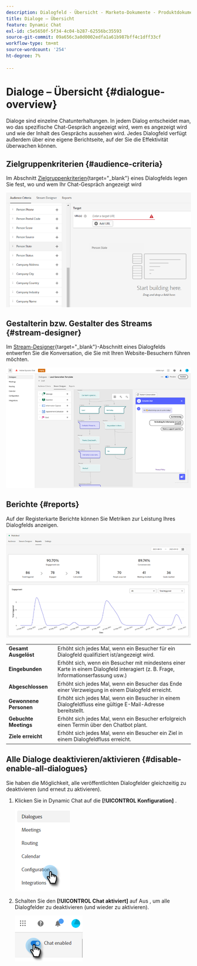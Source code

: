 ```yaml
---
description: Dialogfeld - Übersicht - Marketo-Dokumente - Produktdokumentation
title: Dialoge – Übersicht
feature: Dynamic Chat
exl-id: c5e5650f-5f34-4c04-b287-62556bc35593
source-git-commit: 09a656c3a0d0002edfa1a61b987bff4c1dff33cf
workflow-type: tm+mt
source-wordcount: '254'
ht-degree: 7%

---
```


# Dialoge – Übersicht {#dialogue-overview}

Dialoge sind einzelne Chatunterhaltungen. In jedem Dialog entscheidet man, wo das spezifische Chat-Gespräch angezeigt wird, wem es angezeigt wird und wie der Inhalt des Gesprächs aussehen wird. Jedes Dialogfeld verfügt außerdem über eine eigene Berichtseite, auf der Sie die Effektivität überwachen können.

## Zielgruppenkriterien {#audience-criteria}

Im Abschnitt [Zielgruppenkriterien](/help/marketo/product-docs/demand-generation/dynamic-chat/automated-chat/audience-criteria.md){target="_blank"} eines Dialogfelds legen Sie fest, wo und wem Ihr Chat-Gespräch angezeigt wird

![](assets/dialogue-overview-1.png)

## Gestalterin bzw. Gestalter des Streams {#stream-designer}

Im [Stream-Designer](/help/marketo/product-docs/demand-generation/dynamic-chat/automated-chat/stream-designer.md){target="_blank"}-Abschnitt eines Dialogfelds entwerfen Sie die Konversation, die Sie mit Ihren Website-Besuchern führen möchten.

![](assets/dialogue-overview-2.png)

## Berichte {#reports}

Auf der Registerkarte Berichte können Sie Metriken zur Leistung Ihres Dialogfelds anzeigen.

![](assets/dialogue-overview-3.png)

<table>
 <tr>
  <td><strong>Gesamt Ausgelöst</strong></td>
  <td>Erhöht sich jedes Mal, wenn ein Besucher für ein Dialogfeld qualifiziert ist/angezeigt wird.
</td>
 </tr>
 <tr>
  <td><strong>Eingebunden</strong></td>
  <td>Erhöht sich, wenn ein Besucher mit mindestens einer Karte in einem Dialogfeld interagiert (z. B. Frage, Informationserfassung usw.)</td>
 </tr>
 <tr>
  <td><strong>Abgeschlossen</strong></td>
  <td>Erhöht sich jedes Mal, wenn ein Besucher das Ende einer Verzweigung in einem Dialogfeld erreicht.</td>
 </tr>
 <tr>
  <td><strong>Gewonnene Personen</strong></td>
  <td>Erhöht sich jedes Mal, wenn ein Besucher in einem Dialogfeldfluss eine gültige E-Mail-Adresse bereitstellt.</td>
 </tr>
 <tr>
  <td><strong>Gebuchte Meetings</strong></td>
  <td>Erhöht sich jedes Mal, wenn ein Besucher erfolgreich einen Termin über den Chatbot plant.</td>
 </tr>
 <tr>
  <td><strong>Ziele erreicht</strong></td>
  <td>Erhöht sich jedes Mal, wenn ein Besucher ein Ziel in einem Dialogfeldfluss erreicht.</td>
 </tr>
</table>

## Alle Dialoge deaktivieren/aktivieren {#disable-enable-all-dialogues}

Sie haben die Möglichkeit, alle veröffentlichten Dialogfelder gleichzeitig zu deaktivieren (und erneut zu aktivieren).

1. Klicken Sie in Dynamic Chat auf die **[!UICONTROL Konfiguration]** .

   ![](assets/dialogue-overview-4.png)

1. Schalten Sie den **[!UICONTROL Chat aktiviert]** auf Aus , um alle Dialogfelder zu deaktivieren (und wieder zu aktivieren).

   ![](assets/dialogue-overview-5.png)

